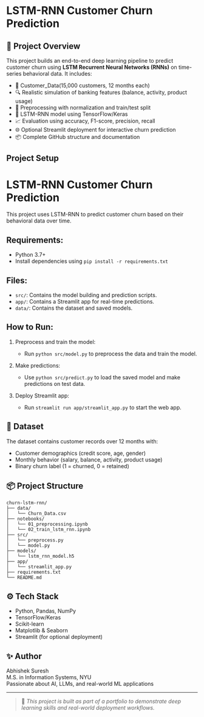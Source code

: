 
# LSTM-RNN Customer Churn Prediction

## 🚀 Project Overview
This project builds an end-to-end deep learning pipeline to predict customer churn using **LSTM Recurrent Neural Networks (RNNs)** on time-series behavioral data. It includes:

- 🧠 Customer_Data(15,000 customers, 12 months each)
- 🔍 Realistic simulation of banking features (balance, activity, product usage)
- 🧼 Preprocessing with normalization and train/test split
- 🤖 LSTM-RNN model using TensorFlow/Keras
- 📈 Evaluation using accuracy, F1-score, precision, recall
- 🌐 Optional Streamlit deployment for interactive churn prediction
- 📦 Complete GitHub structure and documentation


## Project Setup

# LSTM-RNN Customer Churn Prediction

This project uses LSTM-RNN to predict customer churn based on their behavioral data over time.

## Requirements:
- Python 3.7+
- Install dependencies using `pip install -r requirements.txt`

## Files:
- `src/`: Contains the model building and prediction scripts.
- `app/`: Contains a Streamlit app for real-time predictions.
- `data/`: Contains the dataset and saved models.

## How to Run:
1. Preprocess and train the model:
   - Run `python src/model.py` to preprocess the data and train the model.
   
2. Make predictions:
   - Use `python src/predict.py` to load the saved model and make predictions on test data.

3. Deploy Streamlit app:
   - Run `streamlit run app/streamlit_app.py` to start the web app.

## 📁 Dataset
The dataset contains customer records over 12 months with:
- Customer demographics (credit score, age, gender)
- Monthly behavior (salary, balance, activity, product usage)
- Binary churn label (1 = churned, 0 = retained)

## 📦 Project Structure
```
churn-lstm-rnn/
├── data/
│   └── Churn_Data.csv
├── notebooks/
│   └── 01_preprocessing.ipynb
│   └── 02_train_lstm_rnn.ipynb
├── src/
│   └── preprocess.py
│   └── model.py
├── models/
│   └── lstm_rnn_model.h5
├── app/
│   └── streamlit_app.py
├── requirements.txt
└── README.md
```

## ⚙️ Tech Stack
- Python, Pandas, NumPy
- TensorFlow/Keras
- Scikit-learn
- Matplotlib & Seaborn
- Streamlit (for optional deployment)

## ✨ Author
Abhishek Suresh  
M.S. in Information Systems, NYU  
Passionate about AI, LLMs, and real-world ML applications

---
> 📌 *This project is built as part of a portfolio to demonstrate deep learning skills and real-world deployment workflows.*
